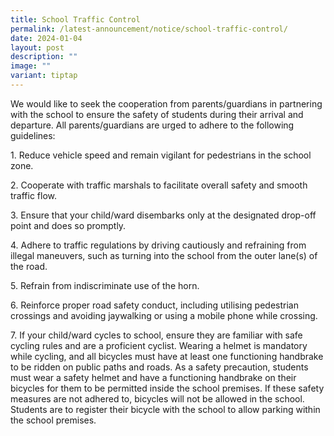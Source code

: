 ```yaml
---
title: School Traffic Control
permalink: /latest-announcement/notice/school-traffic-control/
date: 2024-01-04
layout: post
description: ""
image: ""
variant: tiptap
---
```

<p>We would like to seek the cooperation from parents/guardians in partnering with the school to ensure the safety of students during their arrival and departure. All parents/guardians are urged to adhere to the following guidelines:</p><p>1. Reduce vehicle speed and remain vigilant for pedestrians in the school zone.</p><p>2. Cooperate with traffic marshals to facilitate overall safety and smooth traffic flow.</p><p>3. Ensure that your child/ward disembarks only at the designated drop-off point and does so promptly.</p><p>4. Adhere to traffic regulations by driving cautiously and refraining from illegal maneuvers, such as turning into the school from the outer lane(s) of the road.</p><p>5. Refrain from indiscriminate use of the horn.</p><p>6. Reinforce proper road safety conduct, including utilising pedestrian crossings and avoiding jaywalking or using a mobile phone while crossing.</p><p>7. If your child/ward cycles to school, ensure they are familiar with safe cycling rules and are a proficient cyclist. Wearing a helmet is mandatory while cycling, and all bicycles must have at least one functioning handbrake to be ridden on public paths and roads. As a safety precaution, students must wear a safety helmet and have a functioning handbrake on their bicycles for them to be permitted inside the school premises. If these safety measures are not adhered to, bicycles will not be allowed in the school. Students are to register their bicycle with the school to allow parking within the school premises.</p>